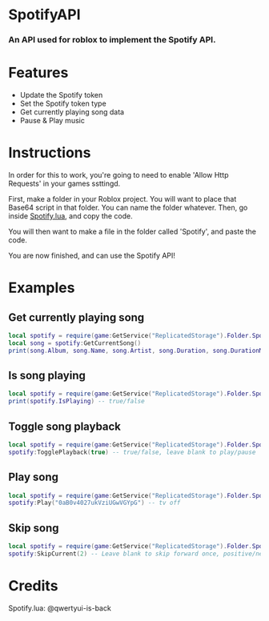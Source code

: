 # SpotifyAPI
### An API used for roblox to implement the Spotify API.

# Features

- Update the Spotify token
- Set the Spotify token type
- Get currently playing song data
- Pause & Play music

# Instructions

In order for this to work, you're going to need to enable 'Allow Http Requests' in your games ssttingd.

First, make a folder in your Roblox project. You will want to place that Base64 script in that folder. You can name the folder whatever.
Then, go inside [Spotify.lua](https://github.com/qwertyui-is-back/SpotifyAPI/blob/main/Spotify.lua), and copy the code.

You will then want to make a file in the folder called 'Spotify', and paste the code.

You are now finished, and can use the Spotify API!

# Examples
## Get currently playing song
```lua
local spotify = require(game:GetService("ReplicatedStorage").Folder.Spotify)
local song = spotify:GetCurrentSong()
print(song.Album, song.Name, song.Artist, song.Duration, song.DurationMS, song.Progress, song.ProgressMS) -- GNX tv off Kendrick Lamar 3:41 221000 0:47 47000
```
## Is song playing
```lua
local spotify = require(game:GetService("ReplicatedStorage").Folder.Spotify)
print(spotify.IsPlaying) -- true/false
```
## Toggle song playback
```lua
local spotify = require(game:GetService("ReplicatedStorage").Folder.Spotify)
spotify:TogglePlayback(true) -- true/false, leave blank to play/pause
```
## Play song
```lua
local spotify = require(game:GetService("ReplicatedStorage").Folder.Spotify)
spotify:Play("0aB0v4027ukVziUGwVGYpG") -- tv off
```
## Skip song
```lua
local spotify = require(game:GetService("ReplicatedStorage").Folder.Spotify)
spotify:SkipCurrent(2) -- Leave blank to skip forward once, positive/negative to go forward or back
```
# Credits
Spotify.lua: @qwertyui-is-back